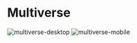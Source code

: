 # Multiverse

![multiverse-desktop](https://github.com/drxking/Multiverse/assets/128295357/2adbb70d-927b-4f33-9efc-55f33398ad26)
![multiverse-mobile](https://github.com/drxking/Multiverse/assets/128295357/d7a2abbd-6f69-41fa-8220-1218b6b49a2f)
